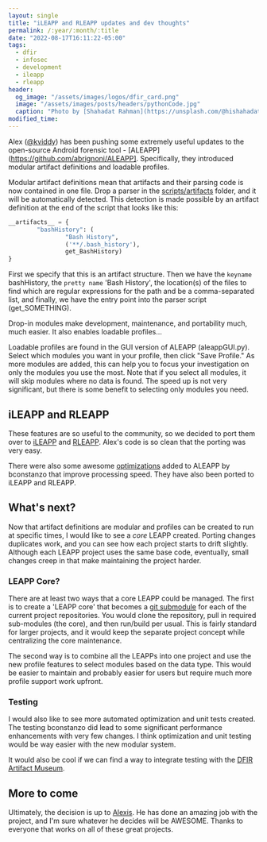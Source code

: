 ```yaml
---
layout: single
title: "iLEAPP and RLEAPP updates and dev thoughts"
permalink: /:year/:month/:title
date: "2022-08-17T16:11:22-05:00"
tags:
  - dfir
  - infosec
  - development
  - ileapp
  - rleapp
header:
  og_image: "/assets/images/logos/dfir_card.png"
  image: "/assets/images/posts/headers/pythonCode.jpg"
  caption: "Photo by [Shahadat Rahman](https://unsplash.com/@hishahadat?utm_source=unsplash&utm_medium=referral&utm_content=creditCopyText) on [Unsplash](https://unsplash.com/s/photos/fast?utm_source=unsplash&utm_medium=referral&utm_content=creditCopyText)"
modified_time:
---
```

 
Alex ([@kviddy](https://twitter.com/kviddy)) has been pushing some extremely useful updates to the open-source Android forensic tool - [ALEAPP](https://github.com/abrignoni/ALEAPP]. Specifically, they introduced modular artifact definitions and loadable profiles.

Modular artifact definitions mean that artifacts and their parsing code is now contained in one file. Drop a parser in the [scripts/artifacts](https://github.com/abrignoni/ALEAPP/tree/master/scripts/artifacts) folder, and it will be automatically detected. This detection is made possible by an artifact definition at the end of the script that looks like this:

```python
__artifacts__ = {
        "bashHistory": (
                "Bash History",
                ('**/.bash_history'),
                get_BashHistory)
}
```

First we specify that this is an artifact structure. Then we have the ```keyname``` bashHistory, the ```pretty name``` 'Bash History', the location(s) of the files to find which are regular expressions for the path and be a comma-separated list, and finally, we have the entry point into the parser script (get_SOMETHING).

Drop-in modules make development, maintenance, and portability much, much easier. It also enables loadable profiles...

Loadable profiles are found in the GUI version of ALEAPP (aleappGUI.py). Select which modules you want in your profile, then click "Save Profile." As more modules are added, this can help you to focus your investigation on only the modules you use the most. Note that if you select all modules, it will skip modules where no data is found. The speed up is not very significant, but there is some benefit to selecting only modules you need.

## iLEAPP and RLEAPP

These features are so useful to the community, so we decided to port them over to [iLEAPP](https://github.com/abrignoni/iLEAPP/pull/325) and [RLEAPP](https://github.com/abrignoni/RLEAPP/pull/111). Alex's code is so clean that the porting was very easy.

There were also some awesome [optimizations](https://github.com/abrignoni/ALEAPP/pull/280) added to ALEAPP by bconstanzo that improve processing speed. They have also been ported to iLEAPP and RLEAPP.

## What's next?

Now that artifact definitions are modular and profiles can be created to run at specific times, I would like to see a *core* LEAPP created. Porting changes duplicates work, and you can see how each project starts to drift slightly. Although each LEAPP project uses the same base code, eventually, small changes creep in that make maintaining the project harder.

### LEAPP Core?

There are at least two ways that a core LEAPP could be managed. The first is to create a 'LEAPP core' that becomes a [git submodule](https://git-scm.com/book/en/v2/Git-Tools-Submodules) for each of the current project repositories. You would clone the repository, pull in required sub-modules (the core), and then run/build per usual. This is fairly standard for larger projects, and it would keep the separate project concept while centralizing the core maintenance.

The second way is to combine all the LEAPPs into one project and use the new profile features to select modules based on the data type. This would be easier to maintain and probably easier for users but require much more profile support work upfront.

### Testing

I would also like to see more automated optimization and unit tests created. The testing bconstanzo did lead to some significant performance enhancements with very few changes. I think optimization and unit testing would be way easier with the new modular system.

It would also be cool if we can find a way to integrate testing with the [DFIR Artifact Museum](https://github.com/AndrewRathbun/DFIRArtifactMuseum).

## More to come

Ultimately, the decision is up to [Alexis](https://twitter.com/AlexisBrignoni). He has done an amazing job with the project, and I'm sure whatever he decides will be AWESOME. Thanks to everyone that works on all of these great projects.